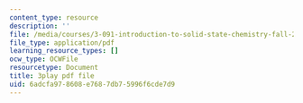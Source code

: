 ```yaml
---
content_type: resource
description: ''
file: /media/courses/3-091-introduction-to-solid-state-chemistry-fall-2018/6adcfa978608e7687db75996f6cde7d9_aCJECIYz8gM.pdf
file_type: application/pdf
learning_resource_types: []
ocw_type: OCWFile
resourcetype: Document
title: 3play pdf file
uid: 6adcfa97-8608-e768-7db7-5996f6cde7d9
---
```

